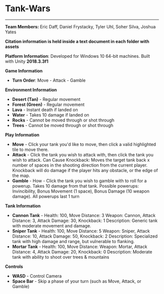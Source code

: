 # Tank-Wars
---
**Team Members:** Eric Daff, Daniel Frystacky, Tyler Uhl, Soher Silva, Joshua Yates

**Citation information is held inside a text document in each folder with assets**

**Platform Information**: Developed for Windows 10 64-bit machines. Built with Unity **2018.3.3f1**

**Game Information**
- **Turn Order**: Move - Attack - Gamble

**Environment Information**
- **Desert (Tan)** - Regular movement
- **Forest (Green)** - Regular movement
- **Lava** - Instant death if landed on
- **Water** - Takes 10 damage if landed on
- **Rocks** - Cannot be moved through or shot through
- **Trees** - Cannot be moved through or shot through

**Play Information**
- **Move** - Click your tank you'd like to move, then click a valid highlighted tile to move there.
- **Attack** - Click the tank you wish to attack with, then click the tank you wish to attack.
	Can Cause Knockback: Moves the target tank back x number of spaces in the shooting direction from the current player.
	Knockback will do damage if the player hits any obstacle, or the edge of the map.
- **Gamble** - 	How - Click the tank you wish to gamble with to roll for a powerup. Takes 10 damage from that tank.
	Possible powerups: Invincibility, Bonus Movement (1 space), Bonus Damage (10 weapon damage). All powerups last 1 turn
  
**Tank Information**
  - **Cannon Tank** - 
	Health: 100, Move Distance: 3
	Weapon: Cannon, Attack Distance: 3, Attack Damage: 30, Knockback: 1
	Description: Generic tank with moderate movement and damage.
  - **Sniper Tank** - 
  Health: 100, Move Distance: 5
	Weapon: Sniper, Attack Distance: 10, Attack Damage: 50, Knockback: 2
	Description: Specialized tank with high damage and range, but vulnerable to flanking.
  - **Mortar Tank** -
  Health: 100, Move Distance:
	Weapon: Mortar, Attack Distance: 4, Attack Damage: 20, Knockback: 0
	Description: Moderate tank with ability to shoot over trees & mountains
  
**Controls**
- **WASD** - Control Camera
- **Space Bar** - Skip a phase of your turn (such as Move, Attack, or Gamble)

